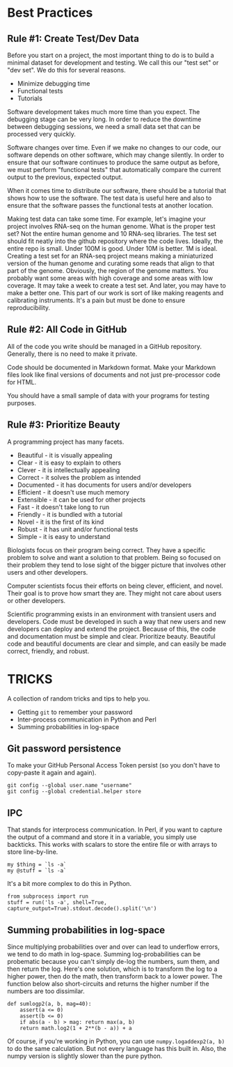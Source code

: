 Best Practices
==============

Rule #1: Create Test/Dev Data
-----------------------------

Before you start on a project, the most important thing to do is to build a
minimal dataset for development and testing. We call this our "test set" or
"dev set". We do this for several reasons.

+ Minimize debugging time
+ Functional tests
+ Tutorials

Software development takes much more time than you expect. The debugging stage
can be very long. In order to reduce the downtime between debugging sessions,
we need a small data set that can be processed very quickly.

Software changes over time. Even if we make no changes to our code, our
software depends on other software, which may change silently. In order to
ensure that our software continues to produce the same output as before, we
must perform "functional tests" that automatically compare the current output
to the previous, expected output.

When it comes time to distribute our software, there should be a tutorial that
shows how to use the software. The test data is useful here and also to ensure
that the software passes the functional tests at another location.

Making test data can take some time. For example, let's imagine your project
involves RNA-seq on the human genome. What is the proper test set? Not the
entire human genome and 10 RNA-seq libraries. The test set should fit neatly
into the github repository where the code lives. Ideally, the entire repo is
small. Under 100M is good. Under 10M is better. 1M is ideal. Creating a test
set for an RNA-seq project means making a miniaturized version of the human
genome and curating some reads that align to that part of the genome.
Obviously, the region of the genome matters. You probably want some areas with
high coverage and some areas with low coverage. It may take a week to create a
test set. And later, you may have to make a better one. This part of our work
is sort of like making reagents and calibrating instruments. It's a pain but
must be done to ensure reproducibility.


Rule #2: All Code in GitHub
---------------------------

All of the code you write should be managed in a GitHub repository. Generally,
there is no need to make it private.

Code should be documented in Markdown format. Make your Markdown files look
like final versions of documents and not just pre-processor code for HTML.

You should have a small sample of data with your programs for testing purposes.


Rule #3: Prioritize Beauty
--------------------------

A programming project has many facets.

+ Beautiful - it is visually appealing
+ Clear - it is easy to explain to others
+ Clever - it is intellectually appealing
+ Correct - it solves the problem as intended
+ Documented - it has documents for users and/or developers
+ Efficient - it doesn't use much memory
+ Extensible - it can be used for other projects
+ Fast - it doesn't take long to run
+ Friendly - it is bundled with a tutorial
+ Novel - it is the first of its kind
+ Robust - it has unit and/or functional tests
+ Simple - it is easy to understand

Biologists focus on their program being correct. They have a specific problem
to solve and want a solution to that problem. Being so focused on their problem
they tend to lose sight of the bigger picture that involves other users and
other developers.

Computer scientists focus their efforts on being clever, efficient, and novel.
Their goal is to prove how smart they are. They might not care about users or
other developers.

Scientific programming exists in an environment with transient users and
developers. Code must be developed in such a way that new users and new
developers can deploy and extend the project. Because of this, the code and
documentation must be simple and clear. Prioritize beauty. Beautiful code and
beautiful documents are clear and simple, and can easily be made correct,
friendly, and robust.


TRICKS
======

A collection of random tricks and tips to help you.

+ Getting `git` to remember your password
+ Inter-process communication in Python and Perl
+ Summing probabilities in log-space


Git password persistence
------------------------

To make your GitHub Personal Access Token persist (so you don't have to
copy-paste it again and again).

```
git config --global user.name "username"
git config --global credential.helper store
```


IPC
---

That stands for interprocess communication. In Perl, if you want to capture the
output of a command and store it in a variable, you simply use backticks. This
works with scalars to store the entire file or with arrays to store
line-by-line.

```
my $thing = `ls -a`
my @stuff = `ls -a`
```

It's a bit more complex to do this in Python.

```
from subprocess import run
stuff = run('ls -a', shell=True, capture_output=True).stdout.decode().split('\n')
```


Summing probabilities in log-space
----------------------------------

Since multiplying probabilities over and over can lead to underflow errors, we 
tend to do math in log-space. Summing log-probabilities can be probematic 
because you can't simply de-log the numbers, sum them, and then return the log. 
Here's one solution, which is to transform the log to a higher power, then do 
the math, then transform back to a lower power. The function below also 
short-circuits and returns the higher number if the numbers are too dissimilar.

```
def sumlogp2(a, b, mag=40):
	assert(a <= 0)
	assert(b <= 0)
	if abs(a - b) > mag: return max(a, b)
	return math.log2(1 + 2**(b - a)) + a
```

Of course, if you're working in Python, you can use `numpy.logaddexp2(a, b)` to 
do the same calculation. But not every language has this built in. Also, the 
numpy version is slightly slower than the pure python.
